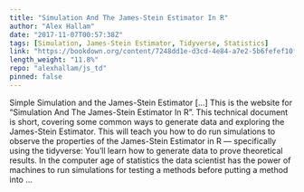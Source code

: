 ```yaml
---
title: "Simulation And The James-Stein Estimator In R"
author: "Alex Hallam"
date: "2017-11-07T00:57:38Z"
tags: [Simulation, James-Stein Estimator, Tidyverse, Statistics]
link: "https://bookdown.org/content/7248dd1e-d3cd-4e84-a7e2-5b6fefef10f1/"
length_weight: "11.8%"
repo: "alexhallam/js_td"
pinned: false
---
```


Simple Simulation and the James-Stein Estimator [...] This is the website for “Simulation And The James-Stein Estimator In R”. This technical document is short, covering some common ways to generate data and exploring the James-Stein Estimator. This will teach you how to do run simulations to observe the properties of the James-Stein Estimator in R — specifically using the tidyverse:
You’ll learn how to generate data to prove theoretical results. In the computer age of statistics the data scientist has the power of machines to run simulations for testing a methods before putting a method into  ...
